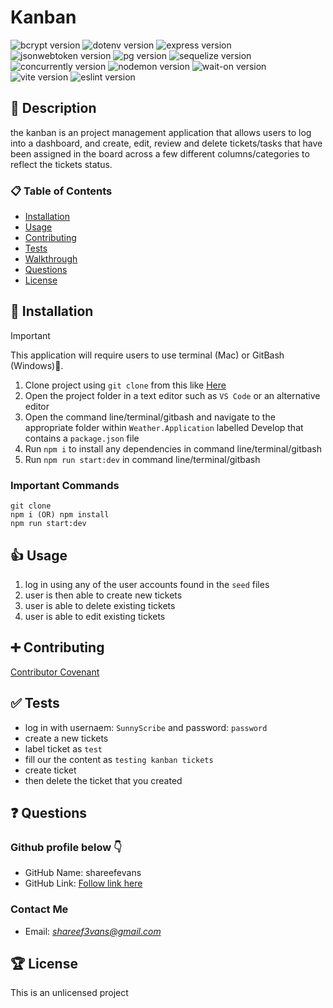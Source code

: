 # Kanban

![bcrypt version](https://img.shields.io/npm/v/bcrypt) ![dotenv version](https://img.shields.io/npm/v/dotenv) ![express version](https://img.shields.io/npm/v/express) ![jsonwebtoken version](https://img.shields.io/npm/v/jsonwebtoken) ![pg version](https://img.shields.io/npm/v/pg) ![sequelize version](https://img.shields.io/npm/v/sequelize) ![concurrently version](https://img.shields.io/npm/v/concurrently) ![nodemon version](https://img.shields.io/npm/v/nodemon) ![wait-on version](https://img.shields.io/npm/v/wait-on) ![vite version](https://img.shields.io/npm/v/vite) ![eslint version](https://img.shields.io/npm/v/eslint)

## 🚀 Description

the kanban is an project management application that allows users to log into a dashboard, and create, edit, review and delete tickets/tasks that have been assigned in the board across a few different columns/categories to reflect the tickets status.

### 📋 Table of Contents

- [Installation](#installation)
- [Usage](#usage)
- [Contributing](#contributing)
- [Tests](#tests)
- [Walkthrough](#walkthrough)
- [Questions](#questions)
- [License](#license)

## 🔌 Installation

> [!IMPORTANT]
> This application will require users to use terminal (Mac) or GitBash (Windows)🚨.

1. Clone project using `git clone` from this like [Here](https://github.com/shareefevans/kanban)
2. Open the project folder in a text editor such as `VS Code` or an alternative editor
3. Open the command line/terminal/gitbash and navigate to the appropriate folder within `Weather.Application` labelled Develop that contains a `package.json` file
4. Run `npm i` to install any dependencies in command line/terminal/gitbash
5. Run `npm run start:dev` in command line/terminal/gitbash

### Important Commands

```
git clone
npm i (OR) npm install
npm run start:dev
```

## 👍 Usage

1. log in using any of the user accounts found in the `seed` files
2. user is then able to create new tickets
3. user is able to delete existing tickets
4. user is able to edit existing tickets

## ➕ Contributing

[Contributor Covenant](https://www.contributor-covenant.org/)

## ✅ Tests

- log in with usernaem: `SunnyScribe` and password: `password`
- create a new tickets
- label ticket as `test`
- fill our the content as `testing kanban tickets`
- create ticket
- then delete the ticket that you created

## ❓ Questions

### Github profile below 👇

- GitHub Name: shareefevans
- GitHub Link: [Follow link here](https://github.com/shareefevans)

### Contact Me

- Email: *shareef3vans@gmail.com*

## 🏆 License

This is an unlicensed project
